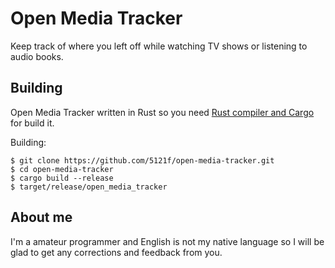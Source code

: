 # Open Media Tracker

Keep track of where you left off while watching TV shows or listening to audio books.

## Building

Open Media Tracker written in Rust so you need [Rust compiler and Cargo](https://www.rust-lang.org) for build it.

Building:

```
$ git clone https://github.com/5121f/open-media-tracker.git
$ cd open-media-tracker
$ cargo build --release
$ target/release/open_media_tracker
```

## About me

I'm a amateur programmer and English is not my native language so I will be glad to get any corrections and feedback from you.
